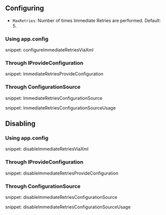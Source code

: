 ## Configuring

 * `MaxRetries`: Number of times Immediate Retries are performed. Default: 5.

### Using app.config

snippet: configureImmediateRetriesViaXml


### Through IProvideConfiguration

snippet: ImmediateRetriesProvideConfiguration


### Through ConfigurationSource

snippet: ImmediateRetriesConfigurationSource

snippet: ImmediateRetriesConfigurationSourceUsage


## Disabling


### Using app.config

snippet: disableImmediateRetriesViaXml


### Through IProvideConfiguration

snippet: disableImmediateRetriesProvideConfiguration


### Through ConfigurationSource

snippet: disableImmediateRetriesConfigurationSource

snippet: disableImmediateRetriesConfigurationSourceUsage
